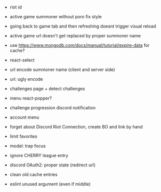 - riot id
- active game summoner without poro fix style
- going back to game tab and then refreshing doesnt trigger visual reload
- active game url doesn't get replaced by proper summoner name

- use https://www.mongodb.com/docs/manual/tutorial/expire-data for cache?
- react-select
- url encode summoner name (client and server side)
- uri: ugly encode

- challenges page + detect challenges
- menu react-popper?
- challenge progression discord notification
- account menu
- forget about Discord Riot Connection, create BO and link by hand

- limit favorites
- modal: trap focus
- ignore CHERRY league entry
- discord OAuth2: proper state (redirect url)
- clean old cache entries
- eslint unused argument (even if middle)

